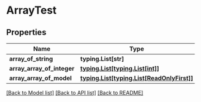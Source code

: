 # ArrayTest

## Properties
Name | Type | Description | Notes
------------ | ------------- | ------------- | -------------
**array_of_string** | **typing.List[str]** |  | [optional] 
**array_array_of_integer** | [**typing.List[typing.List[int]]**](typing.List.md) |  | [optional] 
**array_array_of_model** | [**typing.List[typing.List[ReadOnlyFirst]]**](typing.List.md) |  | [optional] 

[[Back to Model list]](../README.md#documentation-for-models) [[Back to API list]](../README.md#documentation-for-api-endpoints) [[Back to README]](../README.md)


